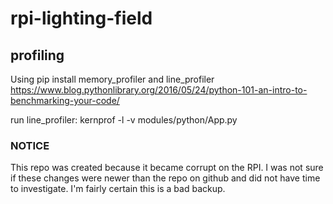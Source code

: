 # rpi-lighting-field

## profiling
Using pip install memory_profiler and line_profiler
https://www.blog.pythonlibrary.org/2016/05/24/python-101-an-intro-to-benchmarking-your-code/

run line_profiler:
kernprof -l -v modules/python/App.py

### NOTICE
This repo was created because it became corrupt on the RPI. I was not sure if these changes were newer than the repo on github and did not have time to investigate. I'm fairly certain this is a bad backup.
